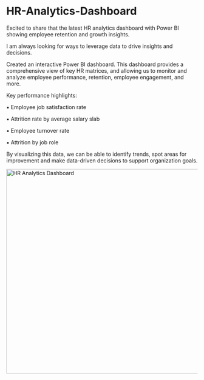 # HR-Analytics-Dashboard
Excited to share that the latest HR analytics dashboard with Power BI showing employee retention and growth insights.

I am always looking for ways to leverage data to drive insights and decisions.

Created an interactive Power BI dashboard. This dashboard provides a comprehensive view of key HR matrices, and allowing us to monitor and analyze employee performance, retention, employee engagement, and more.

Key performance highlights:

▪ Employee job satisfaction rate

▪ Attrition rate by average salary slab

▪ Employee turnover rate 

▪ Attrition by job role 

By visualizing this data, we can be able to identify trends, spot areas for improvement and make data-driven decisions to support organization goals.

<img width="1080" height="540" alt="HR Analytics Dashboard" src="https://github.com/user-attachments/assets/131d8004-8be7-4cdb-985e-18900bd46c24" />
